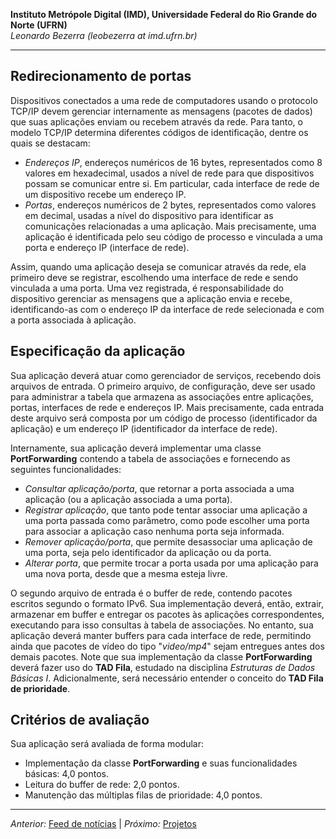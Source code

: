 **Instituto Metrópole Digital (IMD), Universidade Federal do Rio Grande do Norte (UFRN)**  
*Leonardo Bezerra (leobezerra at imd.ufrn.br)*

---

## Redirecionamento de portas

Dispositivos conectados a uma rede de computadores usando o protocolo TCP/IP devem gerenciar internamente as mensagens (pacotes de dados) que suas aplicações enviam ou recebem através da rede. Para tanto, o modelo TCP/IP determina diferentes códigos de identificação, dentre os quais se destacam:

* *Endereços IP*, endereços numéricos de 16 bytes, representados como 8 valores em hexadecimal, usados a nível de rede para que dispositivos possam se comunicar entre si. Em particular, cada interface de rede de um dispositivo recebe um endereço IP. 
* *Portas*, endereços numéricos de 2 bytes, representados como valores em decimal, usadas a nível do dispositivo para identificar as comunicações relacionadas a uma aplicação. Mais precisamente, uma aplicação é identificada pelo seu código de processo e vinculada a uma porta e endereço IP (interface de rede). 

Assim, quando uma aplicação deseja se comunicar através da rede, ela primeiro deve se registrar, escolhendo uma interface de rede e sendo vinculada a uma porta. Uma vez registrada, é responsabilidade do dispositivo gerenciar as mensagens que a aplicação envia e recebe, identificando-as com o endereço IP da interface de rede selecionada e com a porta associada à aplicação. 

## Especificação da aplicação

Sua aplicação deverá atuar como gerenciador de serviços, recebendo dois arquivos de entrada. O primeiro arquivo, de configuração, deve ser usado para administrar a tabela que armazena as associações entre aplicações, portas, interfaces de rede e endereços IP. Mais precisamente, cada entrada deste arquivo será composta por um código de processo (identificador da aplicação) e um endereço IP (identificador da interface de rede).

Internamente, sua aplicação deverá implementar uma classe **PortForwarding** contendo a tabela de associações e fornecendo as seguintes funcionalidades:
* *Consultar aplicação/porta*, que retornar a porta associada a uma aplicação (ou a aplicação associada a uma porta). 
* *Registrar aplicação*, que tanto pode tentar associar uma aplicação a uma porta passada como parâmetro, como pode escolher uma porta para associar a aplicação caso nenhuma porta seja informada.
* *Remover aplicação/porta*, que permite desassociar uma aplicação de uma porta, seja pelo identificador da aplicação ou da porta.
* *Alterar porta*, que permite trocar a porta usada por uma aplicação para uma nova porta, desde que a mesma esteja livre.

O segundo arquivo de entrada é o buffer de rede, contendo pacotes escritos segundo o formato IPv6. Sua implementação deverá, então, extrair, armazenar em buffer e entregar os pacotes às aplicações correspondentes, executando para isso consultas à tabela de associações. No entanto, sua aplicação deverá manter buffers para cada interface de rede, permitindo ainda que pacotes de vídeo do tipo "*video/mp4*" sejam entregues antes dos demais pacotes. Note que sua implementação da classe **PortForwarding** deverá fazer uso do **TAD Fila**, estudado na disciplina *Estruturas de Dados Básicas I*. Adicionalmente, será necessário entender o conceito do **TAD Fila de prioridade**.

## Critérios de avaliação

Sua aplicação será avaliada de forma modular:

* Implementação da classe **PortForwarding** e suas funcionalidades básicas: 4,0 pontos.
* Leitura do buffer de rede: 2,0 pontos.
* Manutenção das múltiplas filas de prioridade: 4,0 pontos.

---

*Anterior:* [Feed de notícias](../news-feed/) | *Próximo:* [Projetos](../)
